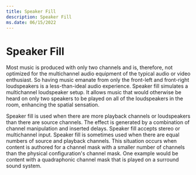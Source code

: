 ```yaml
---
title: Speaker Fill
description: Speaker Fill
ms.date: 06/15/2022
---
```


# Speaker Fill

Most music is produced with only two channels and is, therefore, not optimized for the multichannel audio equipment of the typical audio or video enthusiast. So having music emanate from only the front-left and front-right loudspeakers is a less-than-ideal audio experience. Speaker fill simulates a multichannel loudspeaker setup. It allows music that would otherwise be heard on only two speakers to be played on all of the loudspeakers in the room, enhancing the spatial sensation.

Speaker fill is used when there are more playback channels or loudspeakers than there are source channels. The effect is generated by a combination of channel manipulation and inserted delays. Speaker fill accepts stereo or multichannel input. Speaker fill is sometimes used when there are equal numbers of source and playback channels. This situation occurs when content is authored for a channel mask with a smaller number of channels than the physical configuration's channel mask. One example would be content with a quadraphonic channel mask that is played on a surround sound system.
